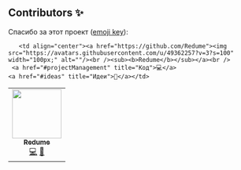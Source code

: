 ## Contributors ✨

Спасибо за этот проект ([emoji key](https://allcontributors.org/docs/en/emoji-key)):


<table>
  <tr>
   <td align="center"><a href="https://github.com/Redume"><img src="https://avatars.githubusercontent.com/u/49362257?v=3?s=100" width="100px;" alt=""/><br /><sub><b>Redume</b></sub></a><br />
     <a href="#code" title="Код">💻</a>
    <a href="#ideas" title="Идеи">🤔</a></td>
    
       <td align="center"><a href="https://github.com/Redume"><img src="https://avatars.githubusercontent.com/u/49362257?v=3?s=100" width="100px;" alt=""/><br /><sub><b>Redume</b></sub></a><br />
     <a href="#projectManagement" title="Код">💻</a>
    <a href="#ideas" title="Идеи">🤔</a></td>
 </tr>
</table>
